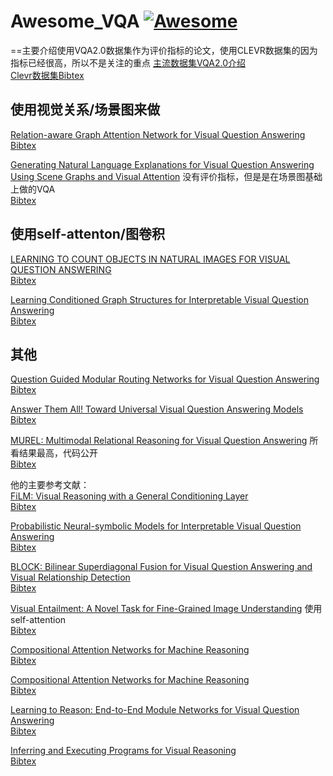 # Awesome_VQA [![Awesome](https://cdn.rawgit.com/sindresorhus/awesome/d7305f38d29fed78fa85652e3a63e154dd8e8829/media/badge.svg)](https://github.com/waallf/Awesome_VQA)
==主要介绍使用VQA2.0数据集作为评价指标的论文，使用CLEVR数据集的因为指标已经很高，所以不是关注的重点
[主流数据集VQA2.0介绍](https://arxiv.org/pdf/1505.00468.pdf)  
[Clevr数据集](https://arxiv.org/abs/1612.06890)[Bibtex](https://dblp.uni-trier.de/rec/bibtex/journals/corr/AntolALMBZP15)
## 使用视觉关系/场景图来做
[Relation-aware Graph Attention Network for Visual Question Answering](https://arxiv.org/pdf/1903.12314.pdf)  
[Bibtex](http://xueshu.baidu.com/u/citation&url=http%3A%2F%2Farxiv.org%2Fabs%2F1903.12314&sign=17cc4cb77edb17296ac50e12a117f52a&diversion=null&t=bib)

[Generating Natural Language Explanations for Visual Question Answering Using Scene Graphs and Visual Attention](https://arxiv.org/pdf/1902.05715.pdf)  没有评价指标，但是是在场景图基础上做的VQA  
[Bibtex](https://dblp.uni-trier.de/rec/bibtex/journals/corr/abs-1902-05715)
## 使用self-attenton/图卷积  
[LEARNING TO COUNT OBJECTS IN NATURAL IMAGES FOR VISUAL QUESTION ANSWERING](https://arxiv.org/pdf/1802.05766.pdf)  
[Bibtex](https://dblp.uni-trier.de/rec/bibtex/journals/corr/abs-1802-05766)

[Learning Conditioned Graph Structures for Interpretable Visual Question Answering](https://arxiv.org/pdf/1806.07243.pdf)  
[Bibtex]()

## 其他  
[Question Guided Modular Routing Networks for Visual Question Answering](https://arxiv.org/pdf/1904.08324.pdf)   
[Bibtex](https://dblp.uni-trier.de/rec/bibtex/journals/corr/abs-1806-07243)  

[Answer Them All! Toward Universal Visual Question Answering Models](https://arxiv.org/pdf/1903.00366.pdf)  
[Bibtex](https://dblp.uni-trier.de/rec/bibtex/journals/corr/abs-1903-00366)

[MUREL: Multimodal Relational Reasoning for Visual Question Answering](https://arxiv.org/pdf/1902.09487.pdf) 所看结果最高，代码公开  
[Bibtex](https://dblp.uni-trier.de/rec/bibtex/journals/corr/abs-1902-09487)

他的主要参考文献：  
[FiLM: Visual Reasoning with a General Conditioning Layer](https://arxiv.org/abs/1709.07871)  
[Bibtex](https://dblp.uni-trier.de/rec/bibtex/journals/corr/abs-1709-07871)  

[Probabilistic Neural-symbolic Models for Interpretable Visual Question Answering](https://arxiv.org/pdf/1902.07864.pdf)  
[Bibtex](https://dblp.uni-trier.de/rec/bibtex/journals/corr/abs-1902-07864)

[BLOCK: Bilinear Superdiagonal Fusion for Visual Question Answering and Visual Relationship Detection](https://arxiv.org/pdf/1902.00038.pdf)   
[Bibtex](https://dblp.uni-trier.de/rec/bibtex/journals/corr/abs-1902-00038)  

[Visual Entailment: A Novel Task for Fine-Grained Image Understanding](https://arxiv.org/pdf/1901.06706.pdf) 使用self-attention    
[Bibtex](https://dblp.uni-trier.de/rec/bibtex/journals/corr/abs-1901-06706)

[Compositional Attention Networks for Machine Reasoning](https://arxiv.org/abs/1803.03067)  
[Bibtex](https://dblp.uni-trier.de/rec/bibtex/journals/corr/abs-1803-03067)

[Compositional Attention Networks for Machine Reasoning](https://arxiv.org/abs/1803.03067)  
[Bibtex](https://dblp.uni-trier.de/rec/bibtex/journals/corr/abs-1803-03067)  

[Learning to Reason: End-to-End Module Networks for Visual Question Answering](https://arxiv.org/abs/1704.05526)  
[Bibtex](https://dblp.uni-trier.de/rec/bibtex/journals/corr/HuARDS17)  

[Inferring and Executing Programs for Visual Reasoning](https://arxiv.org/abs/1705.03633)  
[Bibtex](https://dblp.uni-trier.de/rec/bibtex/journals/corr/JohnsonHMHLZG17)
